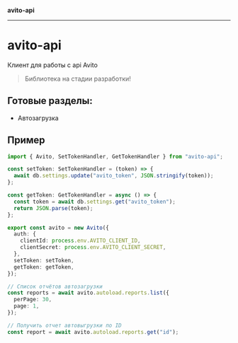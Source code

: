 **avito-api**

***

# avito-api

Клиент для работы с api Avito

> Библиотека на стадии разработки!

## Готовые разделы:

- Автозагрузка

## Пример

```typescript
import { Avito, SetTokenHandler, GetTokenHandler } from "avito-api";

const setToken: SetTokenHandler = (token) => {
  await db.settings.update("avito_token", JSON.stringify(token));
};

const getToken: GetTokenHandler = async () => {
  const token = await db.settings.get("avito_token");
  return JSON.parse(token);
};

export const avito = new Avito({
  auth: {
    clientId: process.env.AVITO_CLIENT_ID,
    сlientSecret: process.env.AVITO_CLIENT_SECRET,
  },
  setToken: setToken,
  getToken: getToken,
});

// Список отчётов автозагрузки
const reports = await avito.autoload.reports.list({
  perPage: 30,
  page: 1,
});

// Получить отчет автовыгрузки по ID
const report = await avito.autoload.reports.get("id");
```
